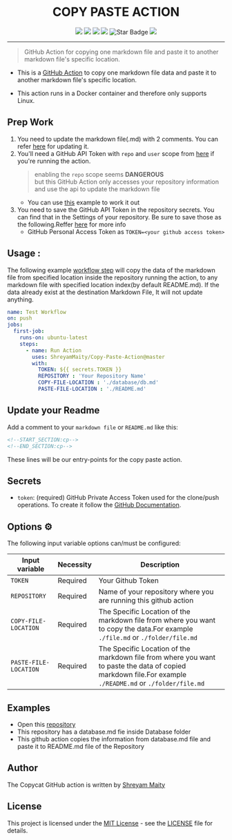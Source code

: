 <h1 align="center">COPY PASTE ACTION</h1>  

</p>

<p align="center">
   <img src="https://img.shields.io/badge/language-python-blue?style"/>
   <img src="https://img.shields.io/github/license/ShreyamMaity/Copy-Paste-Action"/>
   <img src="https://img.shields.io/github/stars/ShreyamMaity/Copy-Paste-Action"/>
   <img src="https://img.shields.io/github/forks/ShreyamMaity/Copy-Paste-Action"/>
   <img src="https://img.shields.io/static/v1?label=%F0%9F%8C%9F&message=If%20Useful&style=style=flat&color=BC4E99" alt="Star Badge"/>
   <img src=https://visitor-badge.glitch.me/badge?page_id=ShreyamMaity.Copy-Paste-Action"/>
</p>

----

> GitHub Action for copying one markdown file and paste it to another markdown file's specific location.  
  


- This is a [GitHub Action](https://developer.github.com/actions/) to copy one markdown file data and paste it to another markdown file's specific location.

- This action runs in a Docker container and therefore only supports Linux.

## Prep Work

1. You need to update the markdown file(.md) with 2 comments. You can refer [here](#update-your-readme) for updating it.
2. You'll need a GitHub API Token with `repo` and `user` scope from [here](https://github.com/settings/tokens) if you're running the action.
   > enabling the `repo` scope seems **DANGEROUS**<br/>
   > but this GitHub Action only accesses your repository information and use the api to update the markdown file
   - You can use [this](#usage) example to work it out
3. You need to save the GitHub API Token in the repository secrets. You can find that in the Settings of your repository. Be sure to save those as the following.Reffer [here](#secrets) for more info
    - GitHub Personal Access Token as `TOKEN=<your github access token>`

  


## Usage :

The following example [workflow step](https://help.github.com/en/actions/configuring-and-managing-workflows/configuring-a-workflow) will copy the data of the markdown file from specified location inside the repository running the action, to any markdown file with specified location index(by default README.md). If the data already exist at the destination Markdown File, It will not update anything.

```yml
name: Test Workflow
on: push
jobs:
  first-job:
    runs-on: ubuntu-latest
    steps:
      - name: Run Action
        uses: ShreyamMaity/Copy-Paste-Action@master
        with:
          TOKEN: ${{ secrets.TOKEN }}
          REPOSITORY : 'Your Repository Name'
          COPY-FILE-LOCATION : './database/db.md'
          PASTE-FILE-LOCATION : './README.md'
```
  

## Update your Readme

Add a comment to your `markdown file` or `README.md` like this:

```md
<!--START_SECTION:cp-->
<!--END_SECTION:cp-->
```

These lines will be our entry-points for the copy paste action.

## Secrets

* `token`: (required) GitHub Private Access Token used for the clone/push operations. To create it follow the [GitHub Documentation](https://help.github.com/en/articles/creating-a-personal-access-token-for-the-command-line).
  

## Options ⚙️

The following input variable options can/must be configured:

|Input variable|Necessity|Description|
|--------------------|--------|-----------|
|`TOKEN`|Required|Your Github Token|
|`REPOSITORY`|Required|Name of your repository where you are running this github action|
|`COPY-FILE-LOCATION`|Required|The Specific Location of the markdown file from where you want to copy the data.For example `./file.md` or `./folder/file.md`|
|`PASTE-FILE-LOCATION`|Required|The Specific Location of the markdown file from where you want to paste the data of copied markdown file.For example `./README.md` or `./folder/file.md`|
  
## Examples

- Open this [repository](https://github.com/shreyammaity/student-offers/)
- This repository has a database.md fie inside Database folder
- This github action copies the information from database.md file and paste it to README.md file of the Repository


## Author

The Copycat GitHub action is written by [Shreyam Maity](https://github.com/ShreyamMaity)

## License

This project is licensed under the [MIT License](https://opensource.org/licenses/MIT) - see the [LICENSE](LICENSE) file for details.
